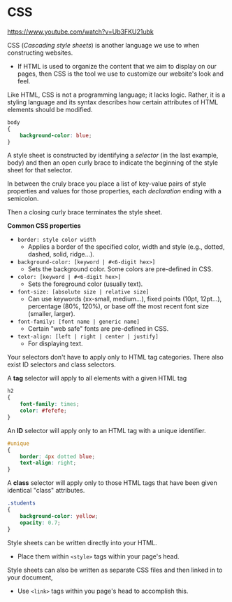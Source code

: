 # CSS

https://www.youtube.com/watch?v=Ub3FKU21ubk

CSS (*Cascading style sheets*) is another language we use to when constructing websites.

- If HTML is used to organize the content that we aim to display on our pages, then CSS is the tool we use to customize our website's look and feel.

Like HTML, CSS is not a programming language; it lacks logic. Rather, it is a styling language and its syntax describes how certain attributes of HTML elements should be modified.

```css
body
{
    background-color: blue;
}
```

A style sheet is constructed by identifying a *selector* (in the last example, body) and then an open curly brace to indicate the beginning of the style sheet for that selector.

In between the cruly brace you place a list of key-value pairs of style properties and values for those properties, each *declaration* ending with a semicolon.

Then a closing curly brace terminates the style sheet.

**Common CSS properties**

- `border: style color width`
    - Applies a border of the specified color, width and style (e.g., dotted, dashed, solid, ridge…).
- `background-color: [keyword | #<6-digit hex>]`
    - Sets the background color. Some colors are pre-defined in CSS.
- `color: [keyword | #<6-digit hex>]`
    - Sets the foreground color (usually text).
- `font-size: [absolute size | relative size]`
    - Can use keywords (xx-small, medium…), fixed points (10pt, 12pt…), percentage (80%, 120%), or base off the most recent font size (smaller, larger).
- `font-family: [font name | generic name]`
    - Certain "web safe" fonts are pre-defined in CSS.
- `text-align: [left | right | center | justify]`
    - For displaying text.

Your selectors don't have to apply only to HTML tag categories. There also exist ID selectors and class selectors.

A **tag** selector will apply to all elements with a given HTML tag

```css
h2
{
	font-family: times;
	color: #fefefe;
}
```

An **ID** selector will apply only to an HTML tag with a unique identifier.

```css
#unique
{
    border: 4px dotted blue;
    text-align: right;
}
```

A **class** selector will apply only to those HTML tags that have been given identical "class" attributes.

```css
.students
{
	background-color: yellow;
	opacity: 0.7;
}
```

Style sheets can be written directly into your HTML.

- Place them within `<style>` tags within your page's head.

Style sheets can also be written as separate CSS files and then linked in to your document,

- Use `<link>` tags within you page's head to accomplish this.

